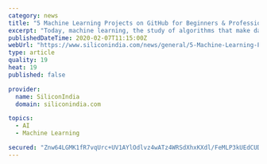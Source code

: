 ```yaml
---
category: news
title: "5 Machine Learning Projects on GitHub for Beginners & Professionals"
excerpt: "Today, machine learning, the study of algorithms that make data-based predictions,has found a new audience and a new set of possibilities.GitHub has been a truly revolutionary platform in recent years and has changed the landscape of how we host and even do coding. The world’s leading tech companies open-source their projects on GitHub by ..."
publishedDateTime: 2020-02-07T11:15:00Z
webUrl: "https://www.siliconindia.com/news/general/5-Machine-Learning-Projects-on-GitHub-for-Beginners--Professionals-nid-212208-cid-1.html"
type: article
quality: 19
heat: 19
published: false

provider:
  name: SiliconIndia
  domain: siliconindia.com

topics:
  - AI
  - Machine Learning

secured: "Znw64LGMK1fR7vqUrc+UV1AYlOdlvz4wATz4WRSdXhxKXdl/FeMLP3kUEdCUD/4F6BXUXJXUvHL+qLTYDqdoqxKg9zKPso5/iimPhJypo660iAHbMRIyFw3sutHU7GFbBD/6ysTS8ZVOASE3uElXYraZiUsYgvWz1eyF/2GxMJT1709bwyzxMtB2LImNx0ejl7iujF/3c2BM2wOfNHsKq5thHwli2wmQmpNQQWjvm64v/yyP7EZI/P144wzT/wE9vEu1HqxgYLGoVwlGu29WEVDqX8SbHU0wXsKV0yKGmpy2bWo+nDh7MJ+w43XzfDhM3knsYJJDBa4M5pW9SHQ4yV2vAmB/J0oaWMODQsjx/IUdgT2cYHpVRHhw7ENHbc1TbH8opJPifJxrmXPZ9sHp+hq9rBizYhnNFACa0jsXIXYs8Icf4uzPm1sKGSPHe0Fc7ZgGRqbjo34n1NC2p4M7sL8LKSBGpMUQCzMv++fdWL8=;Ic+/Qo+oPXJphHM+8IHnCw=="
---
```


